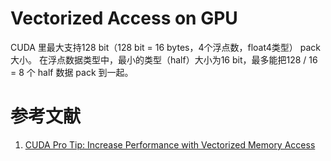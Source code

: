 <!--
 * @Author: Ying
 * @Date: 2023-05-24 08:13:35
 * @Descripttion: 
 * @LastEditors: Ying
 * @LastEditTime: 2023-06-08 10:43:45
-->
# Vectorized Access on GPU

CUDA 里最大支持128 bit（128 bit = 16 bytes，4个浮点数，float4类型） pack 大小。
在浮点数据类型中，最小的类型（half）大小为16 bit，最多能把128 / 16 = 8 个 half 数据 pack 到一起。

# 参考文献

1. [CUDA Pro Tip: Increase Performance with Vectorized Memory Access](https://developer.nvidia.com/blog/cuda-pro-tip-increase-performance-with-vectorized-memory-access/)